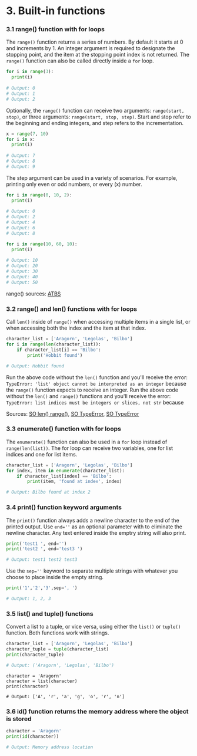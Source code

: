 # 3. Built-in functions

### 3.1 range() function with for loops

The `range()` function returns a series of numbers. By default it starts at 0 and increments by 1. An integer argument is required to designate the stopping point, and the item at the stopping point index is not returned. The `range()` function can also be called directly inside a `for` loop.

```py
for i in range(3):
  print(i)
 
# Output: 0
# Output: 1
# Output: 2
```

Optionally, the `range()` function can receive two arguments: `range(start, stop)`, or three arguments: `range(start, stop, step)`. Start and stop refer to the beginning and ending integers, and step refers to the incrementation. 

```py
x = range(7, 10)
for i in x:
  print(i)
 
# Output: 7
# Output: 8
# Output: 9
```
The step argument can be used in a variety of scenarios. For example, printing only even or odd numbers, or every (x) number. 

```py
for i in range(0, 10, 2):
  print(i)
  
# Output: 0
# Output: 2
# Output: 4
# Output: 6
# Output: 8

for i in range(10, 60, 10):
  print(i)
  
# Output: 10
# Output: 20
# Output: 30
# Output: 40
# Output: 50
```

range() sources: [ATBS](https://automatetheboringstuff.com/2e/chapter2/)

### 3.2 range() and len() functions with for loops

Call `len()` inside of `range()` when accessing multiple items in a single list, or when accessing both the index and the item at that index.


```py
character_list = ['Aragorn', 'Legolas', 'Bilbo']
for i in range(len(character_list)):
    if character_list[i] == 'Bilbo':
        print('Hobbit found')

# Output: Hobbit found
```
Run the above code without the `len()` function and you'll receive the error: `TypeError: 'list' object cannot be interpreted as an integer` because the `range()` function expects to receive an integer. Run the above code without the `len()` and `range()` functions and you'll receive the error: `TypeError: list indices must be integers or slices, not str` because 

Sources: [SO len() range()](https://stackoverflow.com/questions/19184335/is-there-a-need-for-rangelena), [SO TypeError](https://stackoverflow.com/questions/28036309/typeerror-list-object-cannot-be-interpreted-as-an-integer), [SO TypeError](https://stackoverflow.com/questions/32554527/typeerror-list-indices-must-be-integers-or-slices-not-str)

### 3.3 enumerate() function with for loops

The `enumerate()` function can also be used in a `for` loop instead of `range(len(list))`. The for loop can receive two variables, one for list indices and one for list items.
```py
character_list = ['Aragorn', 'Legolas', 'Bilbo']
for index, item in enumerate(character_list):
    if character_list[index] == 'Bilbo':
        print(item, 'found at index', index)

# Output: Bilbo found at index 2

```


### 3.4 print() function keyword arguments

The `print()` function always adds a newline character to the end of the printed output. Use `end=''` as an optional parameter with to eliminate the newline character. Any text entered inside the emptry string will also print.

```py
print('test1 ', end='')
print('test2 ', end='test3 ')

# Output: test1 test2 test3
```
Use the `sep=''` keyword to separate multiple strings with whatever you choose to place inside the empty string.

```py
print('1','2','3',sep=', ')

# Output: 1, 2, 3
```


### 3.5 list() and tuple() functions

Convert a list to a tuple, or vice versa, using either the `list()` or `tuple()` function. Both functions work with strings. 
```py
character_list = ['Aragorn', 'Legolas', 'Bilbo']
character_tuple = tuple(character_list)
print(character_tuple)

# Output: ('Aragorn', 'Legolas', 'Bilbo')
```
```
character = 'Aragorn'
character = list(character)
print(character)

# Output: ['A', 'r', 'a', 'g', 'o', 'r', 'n']
```


### 3.6 id() function returns the memory address where the object is stored
```py
character = 'Aragorn'
print(id(character))

# Output: Memory address location

```
